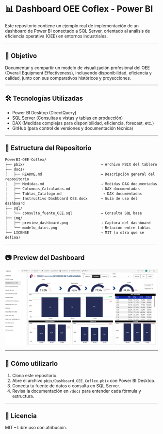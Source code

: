 # 📊 Dashboard OEE Coflex - Power BI

Este repositorio contiene un ejemplo real de implementación de un dashboard de Power BI conectado a SQL Server, orientado al análisis de eficiencia operativa (OEE) en entornos industriales.

---

## 📌 Objetivo

Documentar y compartir un modelo de visualización profesional del OEE (Overall Equipment Effectiveness), incluyendo disponibilidad, eficiencia y calidad, junto con sus comparativos históricos y proyecciones.

---

## 🛠️ Tecnologías Utilizadas

- Power BI Desktop (DirectQuery)
- SQL Server (Consultas a vistas y tablas en producción)
- DAX (Medidas complejas para disponibilidad, eficiencia, forecast, etc.)
- GitHub (para control de versiones y documentación técnica)

---

## 📁 Estructura del Repositorio

```plaintext
PowerBI-OEE-Coflex/
├── pbix/                                   → Archivo PBIX del tablero
├── docs/
│   ├── README.md                           → Descripción general del repositorio
│   ├── Medidas.md                          → Medidas DAX documentadas
│   ├── Columnas_Calculadas.md              → DAX documentadas
│   ├── Tablas_Catalogo.md                   → DAX documentadas
│   ├── Instructivo Dashboard OEE.docx      → Guía de uso del dashboard
├── sql/ 
│   └── consulta_fuente_OEE.sql             → Consulta SQL base
├── img/
│   ├── preview_dashboard.png               → Captura del dashboard
│   └── modelo_datos.png                    → Relación entre tablas
└── LICENSE                                 → MIT (u otra que se defina)
```

---

## 📷 Preview del Dashboard

![Preview](img/preview_dashboard.png)

---

## 📎 Cómo utilizarlo

1. Clona este repositorio.
2. Abre el archivo `pbix/Dashboard_OEE_Coflex.pbix` con Power BI Desktop.
3. Conecta tu fuente de datos o consulta en SQL Server.
4. Revisa la documentación en `/docs` para entender cada fórmula y estructura.

---

## 📄 Licencia

MIT – Libre uso con atribución.

